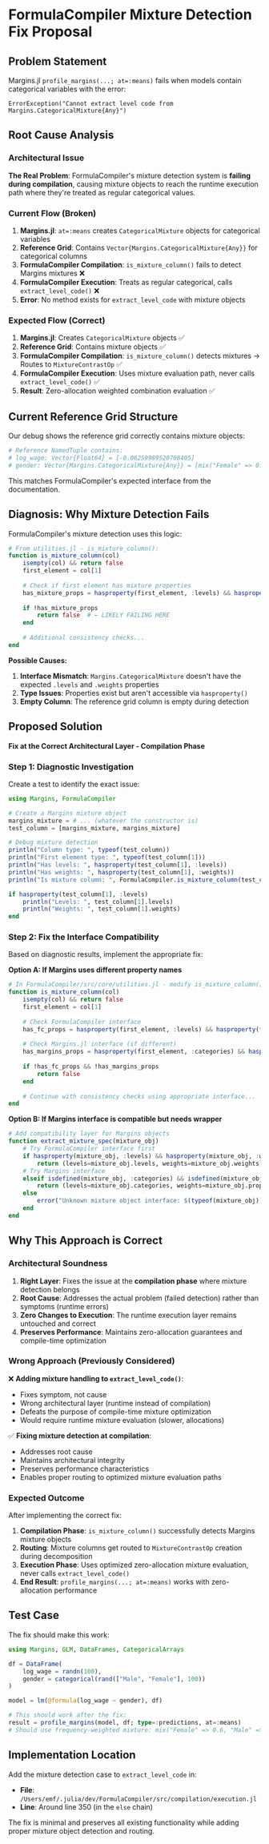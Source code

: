 # FormulaCompiler Mixture Detection Fix Proposal

## Problem Statement

Margins.jl `profile_margins(...; at=:means)` fails when models contain categorical variables with the error:

```
ErrorException("Cannot extract level code from Margins.CategoricalMixture{Any}")
```

## Root Cause Analysis

### Architectural Issue

**The Real Problem**: FormulaCompiler's mixture detection system is **failing during compilation**, causing mixture objects to reach the runtime execution path where they're treated as regular categorical values.

### Current Flow (Broken)

1. **Margins.jl**: `at=:means` creates `CategoricalMixture` objects for categorical variables
2. **Reference Grid**: Contains `Vector{Margins.CategoricalMixture{Any}}` for categorical columns
3. **FormulaCompiler Compilation**: `is_mixture_column()` fails to detect Margins mixtures ❌
4. **FormulaCompiler Execution**: Treats as regular categorical, calls `extract_level_code()` ❌
5. **Error**: No method exists for `extract_level_code` with mixture objects

### Expected Flow (Correct)

1. **Margins.jl**: Creates `CategoricalMixture` objects ✅
2. **Reference Grid**: Contains mixture objects ✅
3. **FormulaCompiler Compilation**: `is_mixture_column()` detects mixtures → Routes to `MixtureContrastOp` ✅
4. **FormulaCompiler Execution**: Uses mixture evaluation path, never calls `extract_level_code()` ✅
5. **Result**: Zero-allocation weighted combination evaluation ✅

## Current Reference Grid Structure

Our debug shows the reference grid correctly contains mixture objects:

```julia
# Reference NamedTuple contains:
# log_wage: Vector{Float64} = [-0.06259989520708405]  
# gender: Vector{Margins.CategoricalMixture{Any}} = [mix("Female" => 0.6, "Male" => 0.4)]
```

This matches FormulaCompiler's expected interface from the documentation.

## Diagnosis: Why Mixture Detection Fails

FormulaCompiler's mixture detection uses this logic:

```julia
# From utilities.jl - is_mixture_column():
function is_mixture_column(col)
    isempty(col) && return false
    first_element = col[1]
    
    # Check if first element has mixture properties
    has_mixture_props = hasproperty(first_element, :levels) && hasproperty(first_element, :weights)
    
    if !has_mixture_props
        return false  # ← LIKELY FAILING HERE
    end
    
    # Additional consistency checks...
end
```

**Possible Causes:**
1. **Interface Mismatch**: `Margins.CategoricalMixture` doesn't have the expected `.levels` and `.weights` properties
2. **Type Issues**: Properties exist but aren't accessible via `hasproperty()`
3. **Empty Column**: The reference grid column is empty during detection

## Proposed Solution

**Fix at the Correct Architectural Layer - Compilation Phase**

### Step 1: Diagnostic Investigation

Create a test to identify the exact issue:

```julia
using Margins, FormulaCompiler

# Create a Margins mixture object 
margins_mixture = # ... (whatever the constructor is)
test_column = [margins_mixture, margins_mixture]

# Debug mixture detection
println("Column type: ", typeof(test_column))
println("First element type: ", typeof(test_column[1]))
println("Has levels: ", hasproperty(test_column[1], :levels))
println("Has weights: ", hasproperty(test_column[1], :weights))
println("Is mixture column: ", FormulaCompiler.is_mixture_column(test_column))

if hasproperty(test_column[1], :levels)
    println("Levels: ", test_column[1].levels)
    println("Weights: ", test_column[1].weights)
end
```

### Step 2: Fix the Interface Compatibility

Based on diagnostic results, implement the appropriate fix:

**Option A: If Margins uses different property names**
```julia
# In FormulaCompiler/src/core/utilities.jl - modify is_mixture_column():
function is_mixture_column(col)
    isempty(col) && return false
    first_element = col[1]
    
    # Check FormulaCompiler interface
    has_fc_props = hasproperty(first_element, :levels) && hasproperty(first_element, :weights)
    
    # Check Margins.jl interface (if different)
    has_margins_props = hasproperty(first_element, :categories) && hasproperty(first_element, :proportions)  # Example
    
    if !has_fc_props && !has_margins_props
        return false
    end
    
    # Continue with consistency checks using appropriate interface...
end
```

**Option B: If Margins interface is compatible but needs wrapper**
```julia
# Add compatibility layer for Margins objects
function extract_mixture_spec(mixture_obj)
    # Try FormulaCompiler interface first
    if hasproperty(mixture_obj, :levels) && hasproperty(mixture_obj, :weights)
        return (levels=mixture_obj.levels, weights=mixture_obj.weights)
    # Try Margins interface
    elseif isdefined(mixture_obj, :categories) && isdefined(mixture_obj, :proportions)  # Example
        return (levels=mixture_obj.categories, weights=mixture_obj.proportions)
    else
        error("Unknown mixture object interface: $(typeof(mixture_obj))")
    end
end
```

## Why This Approach is Correct

### Architectural Soundness

1. **Right Layer**: Fixes the issue at the **compilation phase** where mixture detection belongs
2. **Root Cause**: Addresses the actual problem (failed detection) rather than symptoms (runtime errors)  
3. **Zero Changes to Execution**: The runtime execution layer remains untouched and correct
4. **Preserves Performance**: Maintains zero-allocation guarantees and compile-time optimization

### Wrong Approach (Previously Considered)

❌ **Adding mixture handling to `extract_level_code()`**:
- Fixes symptom, not cause
- Wrong architectural layer (runtime instead of compilation)
- Defeats the purpose of compile-time mixture optimization
- Would require runtime mixture evaluation (slower, allocations)

✅ **Fixing mixture detection at compilation**:
- Addresses root cause
- Maintains architectural integrity
- Preserves performance characteristics
- Enables proper routing to optimized mixture evaluation paths

### Expected Outcome

After implementing the correct fix:

1. **Compilation Phase**: `is_mixture_column()` successfully detects Margins mixture objects
2. **Routing**: Mixture columns get routed to `MixtureContrastOp` creation during decomposition  
3. **Execution Phase**: Uses optimized zero-allocation mixture evaluation, never calls `extract_level_code()`
4. **End Result**: `profile_margins(...; at=:means)` works with zero-allocation performance

## Test Case

The fix should make this work:

```julia
using Margins, GLM, DataFrames, CategoricalArrays

df = DataFrame(
    log_wage = randn(100),
    gender = categorical(rand(["Male", "Female"], 100))
)

model = lm(@formula(log_wage ~ gender), df)

# This should work after the fix:
result = profile_margins(model, df; type=:predictions, at=:means)
# Should use frequency-weighted mixture: mix("Female" => 0.6, "Male" => 0.4)
```

## Implementation Location

Add the mixture detection case to `extract_level_code` in:
- **File**: `/Users/emf/.julia/dev/FormulaCompiler/src/compilation/execution.jl`
- **Line**: Around line 350 (in the `else` chain)

The fix is minimal and preserves all existing functionality while adding proper mixture object detection and routing.